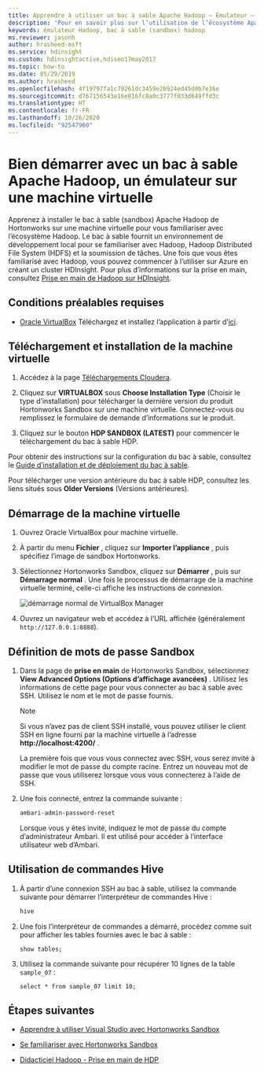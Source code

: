 ```yaml
---
title: Apprendre à utiliser un bac à sable Apache Hadoop – Émulateur – Azure HDInsight
description: 'Pour en savoir plus sur l’utilisation de l’écosystème Apache Hadoop, vous pouvez configurer un bac à sable (sandbox) Hadoop à partir de Hortonworks sur une machine virtuelle Azure. '
keywords: émulateur Hadoop, bac à sable (sandbox) hadoop
ms.reviewer: jasonh
author: hrasheed-msft
ms.service: hdinsight
ms.custom: hdinsightactive,hdiseo17may2017
ms.topic: how-to
ms.date: 05/29/2019
ms.author: hrasheed
ms.openlocfilehash: 4f19797fa1c79261dc3459e2b924ed45d0b7e36e
ms.sourcegitcommit: d767156543e16e816fc8a0c3777f033d649ffd3c
ms.translationtype: HT
ms.contentlocale: fr-FR
ms.lasthandoff: 10/26/2020
ms.locfileid: "92547960"
---
```

# <a name="get-started-with-an-apache-hadoop-sandbox-an-emulator-on-a-virtual-machine"></a>Bien démarrer avec un bac à sable Apache Hadoop, un émulateur sur une machine virtuelle

Apprenez à installer le bac à sable (sandbox) Apache Hadoop de Hortonworks sur une machine virtuelle pour vous familiariser avec l’écosystème Hadoop. Le bac à sable fournit un environnement de développement local pour se familiariser avec Hadoop, Hadoop Distributed File System (HDFS) et la soumission de tâches. Une fois que vous êtes familiarisé avec Hadoop, vous pouvez commencer à l’utiliser sur Azure en créant un cluster HDInsight. Pour plus d’informations sur la prise en main, consultez [Prise en main de Hadoop sur HDInsight](apache-hadoop-linux-tutorial-get-started.md).

## <a name="prerequisites"></a>Conditions préalables requises

* [Oracle VirtualBox](https://www.virtualbox.org/) Téléchargez et installez l’application à partir d’[ici](https://www.virtualbox.org/wiki/Downloads).

## <a name="download-and-install-the-virtual-machine"></a>Téléchargement et installation de la machine virtuelle

1. Accédez à la page [Téléchargements Cloudera](https://www.cloudera.com/downloads/hortonworks-sandbox/hdp.html).

1. Cliquez sur **VIRTUALBOX** sous **Choose Installation Type** (Choisir le type d’installation) pour télécharger la dernière version du produit Hortonworks Sandbox sur une machine virtuelle. Connectez-vous ou remplissez le formulaire de demande d’informations sur le produit.

1. Cliquez sur le bouton **HDP SANDBOX (LATEST)** pour commencer le téléchargement du bac à sable HDP.

Pour obtenir des instructions sur la configuration du bac à sable, consultez le [Guide d’installation et de déploiement du bac à sable](https://hortonworks.com/tutorial/sandbox-deployment-and-install-guide/section/1/).

Pour télécharger une version antérieure du bac à sable HDP, consultez les liens situés sous **Older Versions** (Versions antérieures).

## <a name="start-the-virtual-machine"></a>Démarrage de la machine virtuelle

1. Ouvrez Oracle VirtualBox pour machine virtuelle.
1. À partir du menu **Fichier** , cliquez sur **Importer l’appliance** , puis spécifiez l’image de sandbox Hortonworks.
1. Sélectionnez Hortonworks Sandbox, cliquez sur **Démarrer** , puis sur **Démarrage normal** . Une fois le processus de démarrage de la machine virtuelle terminé, celle-ci affiche les instructions de connexion.

    ![démarrage normal de VirtualBox Manager](./media/apache-hadoop-emulator-get-started/virtualbox-normal-start.png)

1. Ouvrez un navigateur web et accédez à l’URL affichée (généralement `http://127.0.0.1:8888`).

## <a name="set-sandbox-passwords"></a>Définition de mots de passe Sandbox

1. Dans la page de **prise en main** de Hortonworks Sandbox, sélectionnez **View Advanced Options (Options d’affichage avancées)** . Utilisez les informations de cette page pour vous connecter au bac à sable avec SSH. Utilisez le nom et le mot de passe fournis.

   > [!NOTE]
   > Si vous n’avez pas de client SSH installé, vous pouvez utiliser le client SSH en ligne fourni par la machine virtuelle à l’adresse **http://localhost:4200/** .

    La première fois que vous vous connectez avec SSH, vous serez invité à modifier le mot de passe du compte racine. Entrez un nouveau mot de passe que vous utiliserez lorsque vous vous connecterez à l’aide de SSH.

2. Une fois connecté, entrez la commande suivante :

    ```bash
    ambari-admin-password-reset
    ```

    Lorsque vous y êtes invité, indiquez le mot de passe du compte d’administrateur Ambari. Il est utilisé pour accéder à l’interface utilisateur web d’Ambari.

## <a name="use-hive-commands"></a>Utilisation de commandes Hive

1. À partir d’une connexion SSH au bac à sable, utilisez la commande suivante pour démarrer l’interpréteur de commandes Hive :

    ```bash
    hive
    ```

2. Une fois l’interpréteur de commandes a démarré, procédez comme suit pour afficher les tables fournies avec le bac à sable :

    ```hiveql
    show tables;
    ```

3. Utilisez la commande suivante pour récupérer 10 lignes de la table `sample_07` :

    ```hiveql
    select * from sample_07 limit 10;
    ```

## <a name="next-steps"></a>Étapes suivantes

* [Apprendre à utiliser Visual Studio avec Hortonworks Sandbox](./apache-hadoop-visual-studio-tools-get-started.md)

* [Se familiariser avec Hortonworks Sandbox](https://hortonworks.com/hadoop-tutorial/learning-the-ropes-of-the-hortonworks-sandbox/)

* [Didacticiel Hadoop - Prise en main de HDP](https://hortonworks.com/hadoop-tutorial/hello-world-an-introduction-to-hadoop-hcatalog-hive-and-pig/)